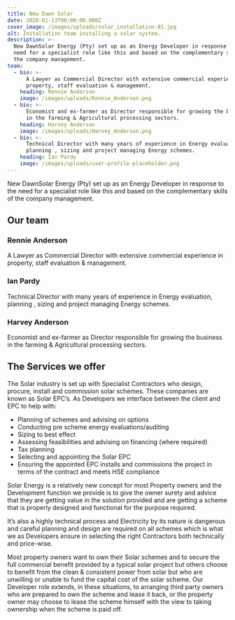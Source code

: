 ```yaml
---
title: New Dawn Solar
date: 2020-01-13T00:00:00.000Z
cover_image: /images/uploads/solar_installation-01.jpg
alt: Installation team installing a solar system.
description: >-
  New DawnSolar Energy (Pty) set up as an Energy Developer in response to the
  need for a specialist role like this and based on the complementary skills of
  the company management.
team:
  - bio: >-
      A Lawyer as Commercial Director with extensive commercial experience in
      property, staff evaluation & management.
    heading: Rennie Anderson
    image: /images/uploads/Rennie_Anderson.png
  - bio: >-
      Economist and ex-farmer as Director responsible for growing the business
      in the farming & Agricultural processing sectors.
    heading: Harvey Anderson
    image: /images/uploads/Harvey_Anderson.png
  - bio: >-
      Technical Director with many years of experience in Energy evaluation,
      planning , sizing and project managing Energy schemes.
    heading: Ian Pardy
    image: /images/uploads/user-profile-placeholder.png
---
```

New DawnSolar Energy (Pty) set up as an Energy Developer in response to the need for a specialist role like this and based on the complementary skills of the company management. 

## Our team

### **Rennie Anderson**

A Lawyer as Commercial Director with extensive commercial experience in property, staff evaluation & management.

### **Ian Pardy**

Technical Director with many years of experience in Energy evaluation, planning , sizing and project managing Energy schemes.

### **Harvey Anderson**

Economist and ex-farmer as Director responsible for growing the business in the farming & Agricultural processing sectors.

## The Services we offer

The Solar industry is set up with Specialist Contractors who design, procure, install and commission solar schemes. These companies are known as Solar EPC’s. As Developers we interface between the client and EPC to help with:

* Planning of schemes and advising on options
* Conducting pre scheme energy evaluations/auditing
* Sizing to best effect
* Assessing feasibilities and advising on financing (where required)
* Tax planning
* Selecting and appointing the Solar EPC
* Ensuring the appointed EPC installs and commissions the project in terms of the contract and meets HSE compliance

Solar Energy is a relatively new concept for most Property owners and the Development function we provide is to give the owner surety and advice that they are getting value in the solution provided and are getting a scheme that is properly designed and functional for the purpose required.

It’s also a highly technical process and Electricity by its nature is dangerous and careful planning and design are required on all schemes which is what we as Developers ensure in selecting the right Contractors both technically and price-wise.

Most property owners want to own their Solar schemes and to secure the full commercial benefit provided by a typical solar project but others choose to benefit from the clean & consistent power from solar but who are unwilling or unable to fund the capital cost of the solar scheme. Our Developer role extends, in these situations, to arranging third party owners who are prepared to own the scheme and lease it back, or the property owner may choose to lease the scheme himself with the view to taking ownership when the scheme is paid off.
